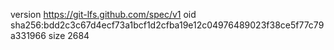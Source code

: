 version https://git-lfs.github.com/spec/v1
oid sha256:bdd2c3c67d4ecf73a1bcf1d2cfba19e12c04976489023f38ce5f77c79a331966
size 2684
